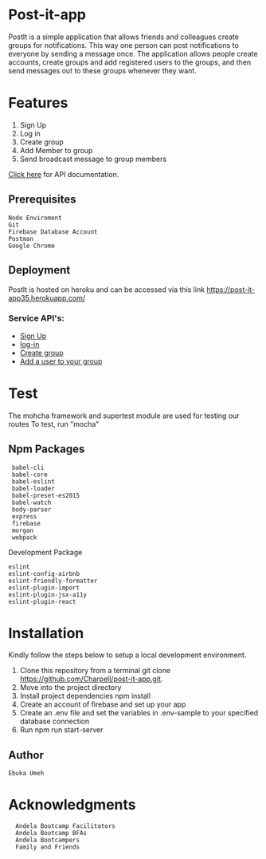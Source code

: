 # Post-it-app
PostIt is a simple application that allows friends and colleagues create groups for notifications. This way one person can post notifications to everyone by sending a message once. The application allows people create accounts, create groups and add registered users to the groups, and then send messages out to these groups whenever they want.

# Features
  1. Sign Up
  2. Log in
  3. Create group
  4. Add Member to group
  5. Send broadcast message to group members

   <a href="https://github.com/Charpell/post-it-app/tree/develop">Click here</a> for API documentation.
  


## Prerequisites
    Node Enviroment 
    Git 
    Firebase Database Account
    Postman
    Google Chrome


## Deployment
 PostIt is hosted on heroku and can be accessed via this link
      https://post-it-app35.herokuapp.com/



### Service API's:
  - <a href="https://post-it-app35.herokuapp.com/user/signup">Sign Up</a>
  - <a href="https://post-it-app35.herokuapp.com/user/signin">log-in</a>
  - <a href="https://post-it-app35.herokuapp.com/group">Create group</a>
  - <a href="https://post-it-app35.herokuapp.com/group/:groupID/:user">Add a user to your group</a>
 
# Test
  The mohcha framework and supertest module are used for testing our routes
  To test, run "mocha"  
   
## Npm Packages
     babel-cli
     babel-core
     babel-eslint
     babel-loader
     babel-preset-es2015
     babel-watch
     body-parser
     express
     firebase
     morgan
     webpack

   Development Package

    eslint
    eslint-config-airbnb
    eslint-friendly-formatter
    eslint-plugin-import
    eslint-plugin-jsx-a11y
    eslint-plugin-react


# Installation
  Kindly follow the steps below to setup a local development environment.
  1. Clone this repository from a terminal git clone https://github.com/Charpell/post-it-app.git.
  2. Move into the project directory
  3. Install project dependencies npm install
  4. Create an account of firebase and set up your app
  5. Create an .env file and set the variables in .env-sample to your specified database connection
  6. Run npm run start-server
 
## Author
	Ebuka Umeh

# Acknowledgments
      Andela Bootcamp Facilitators
      Andela Bootcamp BFAs
      Andela Bootcampers
      Family and Friends
